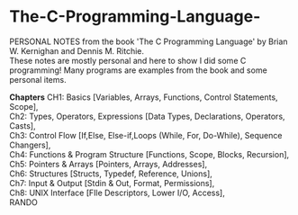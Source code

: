 # The-C-Programming-Language-
PERSONAL NOTES from the book 'The C Programming Language' by Brian W. Kernighan and Dennis M. Ritchie.<br />
These notes are mostly personal and here to show I did some C programming! Many programs are examples from the book and some personal items. <br />

**Chapters**
CH1: Basics [Variables, Arrays, Functions, Control Statements, Scope], <br />
Ch2: Types, Operators, Expressions [Data Types, Declarations, Operators, Casts], <br />
Ch3: Control Flow [If,Else, Else-if,Loops (While, For, Do-While), Sequence Changers], <br />
Ch4: Functions & Program Structure [Functions, Scope, Blocks, Recursion], <br />
Ch5: Pointers & Arrays [Pointers, Arrays, Addresses], <br />
Ch6: Structures [Structs, Typedef, Reference, Unions], <br />
Ch7: Input & Output [Stdin & Out, Format, Permissions], <br />
Ch8: UNIX Interface [FIle Descriptors, Lower I/O, Access], <br />
RANDO <br />
